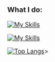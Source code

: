 ### What I do:
[![My Skills](https://skillicons.dev/icons?i=react,ts,sass,java,py,mysql&perline=6)](https://skillicons.dev)

[![My Skills](https://skillicons.dev/icons?i=idea,mongodb,postman,git,figma,photoshop&perline=6)](https://skillicons.dev)

[![Top Langs](https://github-readme-stats.vercel.app/api/top-langs/?username=phuoc&theme=onedark)](https://github.com/anuraghazra/github-readme-stats)>

